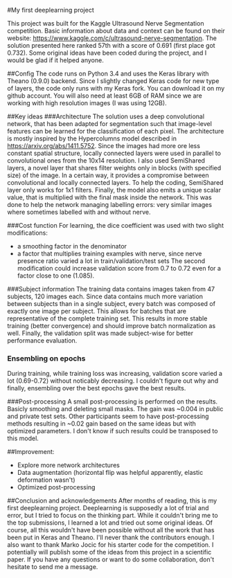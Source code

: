 #My first deeplearning project

This project was built for the Kaggle Ultrasound Nerve Segmentation competition. 
Basic information about data and context can be found on their website: https://www.kaggle.com/c/ultrasound-nerve-segmentation.
The solution presented here ranked 57th with a score of 0.691 (first place got 0.732). 
Some original ideas have been coded during the project, and I would be glad if it helped anyone.

##Config
The code runs on Python 3.4 and uses the Keras library with Theano (0.9.0) backend. Since I slightly changed Keras code 
for new type of layers, the code only runs with my Keras fork. You can download it on my github account.
You will also need at least 6GB of RAM since we are working with high resolution images (I was using 12GB).

##Key ideas
###Architecture
The solution uses a deep convolutional network, that has been adapted for segmentation such that image-level features 
can be learned for the classification of each pixel. The architecture is mostly inspired by the Hypercolumns model described 
in https://arxiv.org/abs/1411.5752. Since the images had more ore less constant spatial structure, locally connected layers 
were used in parallel to convolutional ones from the 10x14 resolution. I also used SemiShared layers, a novel layer that 
shares filter weights only in blocks (with specified size) of the image. In a certain way, it provides a compromise between
convolutional and locally connected layers. To help the coding, SemiShared layer only works for 1x1 filters.
Finally, the model also emits a unique scalar value, that is multiplied with the final mask inside the network.
This was done to help the network managing labelling errors: very similar images where sometimes labelled with and without nerve.

###Cost function
For learning, the dice coefficient was used with two slight modifications:
- a smoothing factor in the denominator
- a factor that multiplies training examples with nerve, since nerve presence ratio varied a lot in train/validation/test sets
The second modification could increase validation score from 0.7 to 0.72 even for a factor close to one (1.085).

###Subject information
The training data contains images taken from 47 subjects, 120 images each. Since data contains much more variation 
between subjects than in a single subject, every batch was composed of exactly one image per subject. This allows for 
batches that are representative of the complete training set. This results in more stable training (better convergence) 
and should improve batch normalization as well. Finally, the validation split was made subject-wise for better performance evaluation.

### Ensembling on epochs
During training, while training loss was increasing, validation score varied a lot (0.69-0.72) without noticably decreasing.
I couldn't figure out why and finally, ensembling over the best epochs gave the best results.

###Post-processing
A small post-processing is performed on the results. Basicly smoothing and deleting small masks. The gain was ~0.004 in public and
private test sets. Other participants seem to have post-processing methods resulting in ~0.02 gain based on the same ideas but 
with optimized parameters. I don't know if such results could be transposed to this model.

##Improvement:
- Explore more network architectures
- Data augmentation (horizontal flip was helpful apparently, elastic deformation wasn't)
- Optimized post-processing

##Conclusion and acknowledgements
After months of reading, this is my first deeplearning project. Deeplearning is supposedly a lot of trial and error, 
but I tried to focus on the thinking part. While it couldn't bring me to the top submissions, I learned a lot and tried out some original ideas.
Of course, all this wouldn't have been possible without all the work that has been put in Keras and Theano. I'll never
thank the contributors enough. I also want to thank Marko Jocic for his starter code for the competition.
I potentially will publish some of the ideas from this project in a scientific paper. 
If you have any questions or want to do some collaboration, don't hesitate to send me a message.
